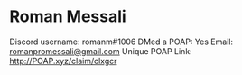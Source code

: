 # Roman Messali

Discord username: romanm#1006
DMed a POAP: Yes
Email: romanpromessali@gmail.com
Unique POAP Link: http://POAP.xyz/claim/clxgcr